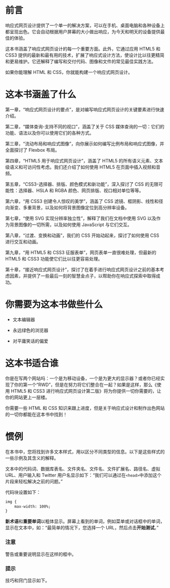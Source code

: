 # 前言

响应式网页设计提供了一个单一的解决方案，可以在手机、桌面电脑和各种设备上都呈现出色。它会自动根据用户屏幕的大小做出响应，为今天和明天的设备提供最佳的体验。

这本书涵盖了响应式网页设计的每一个重要方面。此外，它通过应用 HTML5 和 CSS3 提供的最新和最有用的技术，扩展了响应式设计方法，使设计比以往更精简和更易维护。它还解释了编写和交付代码、图像和文件的常见最佳实践方法。

如果你能理解 HTML 和 CSS，你就能构建一个响应式网页设计。

# 这本书涵盖了什么

第一章，“响应式网页设计的要点”，是对编写响应式网页设计的关键要素进行快速介绍。

第二章，“媒体查询-支持不同的视口”，涵盖了关于 CSS 媒体查询的一切：它们的功能、语法以及你可以使用它们的各种方式。

第三章，“流动布局和响应式图像”，向你展示如何编写比例布局和响应式图像，并全面探讨了 Flexbox 布局。

第四章，“HTML5 用于响应式网页设计”，涵盖了 HTML5 的所有语义元素、文本级语义和可访问性考虑。我们还介绍了如何使用 HTML5 在页面中插入视频和音频。

第五章，“CSS3-选择器、排版、颜色模式和新功能”，深入探讨了 CSS 的无限可能性：选择器、HSLA 和 RGBA 颜色、网页排版、视口相对单位等等。

第六章，“用 CSS3 创建令人惊叹的美学”，涵盖了 CSS 滤镜、框阴影、线性和径向渐变、多重背景，以及如何将背景图像定位到高分辨率设备。

第七章，“使用 SVG 实现分辨率独立性”，解释了我们在文档中使用 SVG 以及作为背景图像的一切所需，以及如何使用 JavaScript 与它们交互。

第八章，“过渡、变换和动画”，我们的 CSS 开始动起来，探讨了如何使用 CSS 进行交互和动画。

第九章，“用 HTML5 和 CSS3 征服表单”，网页表单一直很难处理，但最新的 HTML5 和 CSS3 功能使它们比以往更容易处理。

第十章，“接近响应式网页设计”，探讨了在着手进行响应式网页设计之前的基本考虑因素，并提供了一些最后一刻的智慧金点子，以帮助你在响应式探索中取得成功。

# 你需要为这本书做些什么

+   文本编辑器

+   永远绿色的浏览器

+   对平庸笑话的偏爱

# 这本书适合谁

你是在写两个网站吗：一个是为移动设备，一个是为更大的显示器？或者你已经实现了你的第一个“RWD”，但是在努力将它们整合在一起？如果是这样，那么《使用 HTML5 和 CSS3 进行响应式网页设计第二版》将为你提供一切你需要的，让你的网站更上一层楼。

你需要一些 HTML 和 CSS 知识来跟上进度，但是关于响应式设计和制作出色网站的一切你都能在这本书中找到！

# 惯例

在本书中，您将找到许多文本样式，用以区分不同类型的信息。以下是这些样式的一些示例及其含义的解释。

文本中的代码词、数据库表名、文件夹名、文件名、文件扩展名、路径名、虚拟 URL、用户输入和 Twitter 用户名显示如下：“我们可以通过在`<head>`中添加这个片段来轻松解决之前的问题。”

代码块设置如下：

```html
img {
    max-width: 100%;
}
```

**新术语**和**重要单词**以粗体显示。屏幕上看到的单词，例如菜单或对话框中的单词，显示在文本中，如：“最简单的情况下，您选择一个 URL，然后点击**开始测试**。”

### 注意

警告或重要说明显示在这样的框中。

### 提示

技巧和窍门显示如下。
